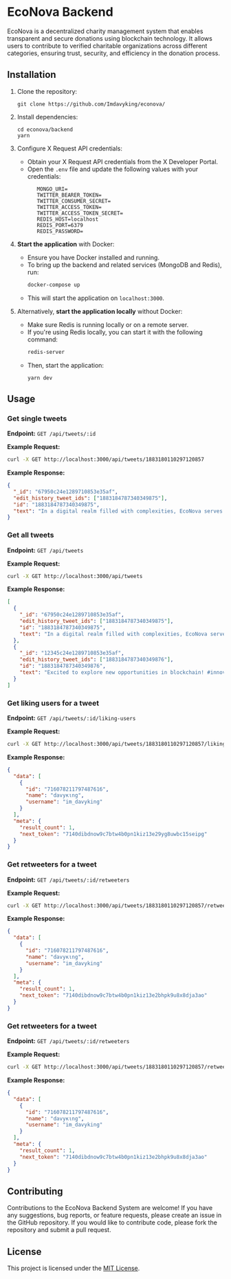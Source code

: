 # EcoNova Backend

EcoNova is a decentralized charity management system that enables transparent and secure donations using blockchain technology. It allows users to contribute to verified charitable organizations across different categories, ensuring trust, security, and efficiency in the donation process.

## Installation

1. Clone the repository:
   ```
   git clone https://github.com/Imdavyking/econova/
   ```
2. Install dependencies:
   ```
   cd econova/backend
   yarn
   ```
3. Configure X Request API credentials:
   - Obtain your X Request API credentials from the X Developer Portal.
   - Open the `.env` file and update the following values with your credentials:
     ```
        MONGO_URI=
        TWITTER_BEARER_TOKEN=
        TWITTER_CONSUMER_SECRET=
        TWITTER_ACCESS_TOKEN=
        TWITTER_ACCESS_TOKEN_SECRET=
        REDIS_HOST=localhost
        REDIS_PORT=6379
        REDIS_PASSWORD=
     ```
4. **Start the application** with Docker:

   - Ensure you have Docker installed and running.
   - To bring up the backend and related services (MongoDB and Redis), run:
     ```bash
     docker-compose up
     ```
   - This will start the application on `localhost:3000`.

5. Alternatively, **start the application locally** without Docker:
   - Make sure Redis is running locally or on a remote server.
   - If you're using Redis locally, you can start it with the following command:
     ```bash
     redis-server
     ```
   - Then, start the application:
     ```
     yarn dev
     ```

## Usage

### Get single tweets

**Endpoint:** `GET /api/tweets/:id`

**Example Request:**

```bash
curl -X GET http://localhost:3000/api/tweets/1883180110297120857
```

**Example Response:**

```json
{
  "_id": "67950c24e1289710853e35af",
  "edit_history_tweet_ids": ["1883184787340349875"],
  "id": "1883184787340349875",
  "text": "In a digital realm filled with complexities, EcoNova serves as the savvy navigator guiding you through the maze of blockchain wonders with wit and wisdom. Step into the world of smart contracts and innovation, where every byte holds a story waiting to be unraveled."
}
```

### Get all tweets

**Endpoint:** `GET /api/tweets`

**Example Request:**

```bash
curl -X GET http://localhost:3000/api/tweets
```

**Example Response:**

```json
[
  {
    "_id": "67950c24e1289710853e35af",
    "edit_history_tweet_ids": ["1883184787340349875"],
    "id": "1883184787340349875",
    "text": "In a digital realm filled with complexities, EcoNova serves as the savvy navigator guiding you through the maze of blockchain wonders with wit and wisdom. Step into the world of smart contracts and innovation, where every byte holds a story waiting to be unraveled."
  },
  {
    "_id": "12345c24e1289710853e35af",
    "edit_history_tweet_ids": ["1883184787340349876"],
    "id": "1883184787340349876",
    "text": "Excited to explore new opportunities in blockchain! #innovation #smartcontracts"
  }
]
```

### Get liking users for a tweet

**Endpoint:** `GET /api/tweets/:id/liking-users`

**Example Request:**

```bash
curl -X GET http://localhost:3000/api/tweets/1883180110297120857/liking-users
```

**Example Response:**

```json
{
  "data": [
    {
      "id": "716078211797487616",
      "name": "davyĸιng",
      "username": "im_davyking"
    }
  ],
  "meta": {
    "result_count": 1,
    "next_token": "7140dibdnow9c7btw4b0pn1kiz13e29yg8uwbc15seipg"
  }
}
```

### Get retweeters for a tweet

**Endpoint:** `GET /api/tweets/:id/retweeters`

**Example Request:**

```bash
curl -X GET http://localhost:3000/api/tweets/1883180110297120857/retweeters
```

**Example Response:**

```json
{
  "data": [
    {
      "id": "716078211797487616",
      "name": "davyĸιng",
      "username": "im_davyking"
    }
  ],
  "meta": {
    "result_count": 1,
    "next_token": "7140dibdnow9c7btw4b0pn1kiz13e2bhpk9u8x8dja3ao"
  }
}
```

### Get retweeters for a tweet

**Endpoint:** `GET /api/tweets/:id/retweeters`

**Example Request:**

```bash
curl -X GET http://localhost:3000/api/tweets/1883180110297120857/retweeters
```

**Example Response:**

```json
{
  "data": [
    {
      "id": "716078211797487616",
      "name": "davyĸιng",
      "username": "im_davyking"
    }
  ],
  "meta": {
    "result_count": 1,
    "next_token": "7140dibdnow9c7btw4b0pn1kiz13e2bhpk9u8x8dja3ao"
  }
}
```

## Contributing

Contributions to the EcoNova Backend System are welcome! If you have any suggestions, bug reports, or feature requests, please create an issue in the GitHub repository. If you would like to contribute code, please fork the repository and submit a pull request.

## License

This project is licensed under the [MIT License](LICENSE).
